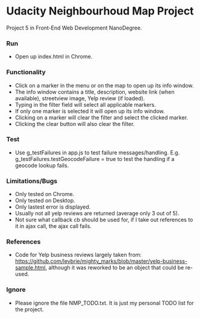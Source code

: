 # Udacity Neighbourhoud Map Project 
Project 5 in Front-End Web Development NanoDegree.

### Run
- Open up index.html in Chrome.

### Functionality
- Click on a marker in the menu or on the map to open up its info window.
- The info window contains a title, description, website link (when available), streetview image, Yelp review (if loaded).
- Typing in the filter field will select all applicable markers. 
- If only one marker is selected it will open up its info window.
- Clicking on a marker will clear the filter and select the clicked marker.
- Clicking the clear button will also clear the filter. 

### Test
- Use g_testFailures in app.js to test failure messages/handling. E.g. g_testFailures.testGeocodeFailure = true to test the handling if a geocode lookup fails.

### Limitations/Bugs
- Only tested on Chrome.
- Only tested on Desktop.
- Only lastest error is displayed. 
- Usually not all yelp reviews are returned (average only 3 out of 5).
- Not sure what callback cb should be used for, if I take out references to it in ajax call, the ajax call fails. 

### References
- Code for Yelp business reviews largely taken from: https://github.com/levbrie/mighty_marks/blob/master/yelp-business-sample.html, although it was reworked to be an object that could be re-used. 

### Ignore
- Please ignore the file NMP_TODO.txt. It is just my personal TODO list for the project.